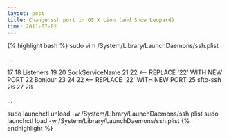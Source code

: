 ```yaml
---
layout: post
title: Change ssh port in OS X Lion (and Snow Leopard)
time: 2011-07-02
---
```


{% highlight bash %}
sudo vim /System/Library/LaunchDaemons/ssh.plist

...

 17     <dict>
 18         <key>Listeners</key>
 19         <dict>
 20             <key>SockServiceName</key>
 21             <string>22</string> <-- REPLACE '22' WITH NEW PORT
 22             <key>Bonjour</key>
 23             <array>
 24                 <string>22</string> <-- REPLACE '22' WITH NEW PORT
 25                 <string>sftp-ssh</string>
 26             </array>
 27         </dict>
 28     </dict>
 
...

sudo launchctl unload -w /System/Library/LaunchDaemons/ssh.plist
sudo launchctl load -w /System/Library/LaunchDaemons/ssh.plist
{% endhighlight %}